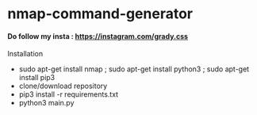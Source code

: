 # nmap-command-generator
#### Do follow my insta : https://instagram.com/grady.css

Installation <br>

<ul style="list-style-type:disc">
  <li>sudo apt-get install nmap ; sudo apt-get install python3 ; sudo apt-get install pip3</li>
  <li>clone/download repository</li>
  <li>pip3 install -r requirements.txt</li>
  <li>python3 main.py</li>
